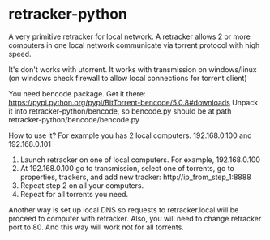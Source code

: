 # retracker-python

A very primitive retracker for local network.
A retracker allows 2 or more computers in one local network communicate via torrent protocol with high speed.

It's don't works with utorrent.
It works with transmission on windows/linux (on windows check firewall to allow local connections for torrent client)

You need bencode package.
Get it there: https://pypi.python.org/pypi/BitTorrent-bencode/5.0.8#downloads
Unpack it into retracker-python/bencode, so bencode.py should be at path retracker-python/bencode/bencode.py

How to use it?
For example you has 2 local computers. 192.168.0.100 and 192.168.0.101
1) Launch retracker on one of local computers. For example, 192.168.0.100
2) At 192.168.0.100 go to transmission, select one of torrents, go to properties, trackers, and add new tracker:
http://ip_from_step_1:8888
3) Repeat step 2 on all your computers.
4) Repeat for all torrents you need.

Another way is set up local DNS so requests to retracker.local will be proceed to computer with retracker. Also, you will need to change retracker port to 80. And this way will work not for all torrents.
